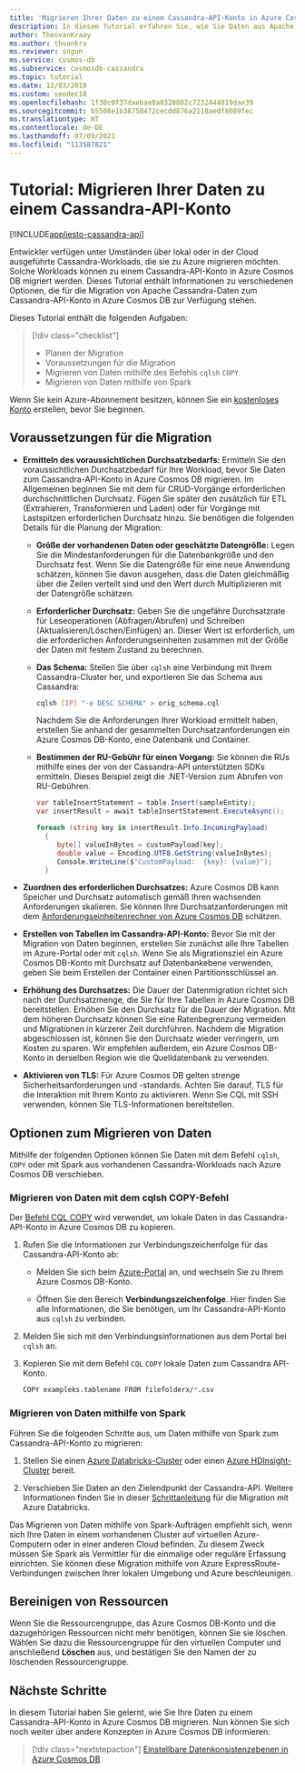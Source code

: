 ```yaml
---
title: 'Migrieren Ihrer Daten zu einem Cassandra-API-Konto in Azure Cosmos DB: Tutorial'
description: In diesem Tutorial erfahren Sie, wie Sie Daten aus Apache Cassandra in ein Cassandra-API-Konto in Azure Cosmos DB kopieren.
author: TheovanKraay
ms.author: thvankra
ms.reviewer: sngun
ms.service: cosmos-db
ms.subservice: cosmosdb-cassandra
ms.topic: tutorial
ms.date: 12/03/2018
ms.custom: seodec18
ms.openlocfilehash: 1f38c0f37daebae0a0320882c7232444819dae39
ms.sourcegitcommit: b5508e1b38758472cecdd876a2118aedf8089fec
ms.translationtype: HT
ms.contentlocale: de-DE
ms.lasthandoff: 07/09/2021
ms.locfileid: "113587821"
---
```

# <a name="tutorial-migrate-your-data-to-a-cassandra-api-account"></a>Tutorial: Migrieren Ihrer Daten zu einem Cassandra-API-Konto
[!INCLUDE[appliesto-cassandra-api](includes/appliesto-cassandra-api.md)]

Entwickler verfügen unter Umständen über lokal oder in der Cloud ausgeführte Cassandra-Workloads, die sie zu Azure migrieren möchten. Solche Workloads können zu einem Cassandra-API-Konto in Azure Cosmos DB migriert werden. Dieses Tutorial enthält Informationen zu verschiedenen Optionen, die für die Migration von Apache Cassandra-Daten zum Cassandra-API-Konto in Azure Cosmos DB zur Verfügung stehen.

Dieses Tutorial enthält die folgenden Aufgaben:

> [!div class="checklist"]
> * Planen der Migration
> * Voraussetzungen für die Migration
> * Migrieren von Daten mithilfe des Befehls `cqlsh` `COPY`
> * Migrieren von Daten mithilfe von Spark

Wenn Sie kein Azure-Abonnement besitzen, können Sie ein [kostenloses Konto](https://azure.microsoft.com/free/?WT.mc_id=A261C142F) erstellen, bevor Sie beginnen.

## <a name="prerequisites-for-migration"></a>Voraussetzungen für die Migration

* **Ermitteln des voraussichtlichen Durchsatzbedarfs:** Ermitteln Sie den voraussichtlichen Durchsatzbedarf für Ihre Workload, bevor Sie Daten zum Cassandra-API-Konto in Azure Cosmos DB migrieren. Im Allgemeinen beginnen Sie mit dem für CRUD-Vorgänge erforderlichen durchschnittlichen Durchsatz. Fügen Sie später den zusätzlich für ETL (Extrahieren, Transformieren und Laden) oder für Vorgänge mit Lastspitzen erforderlichen Durchsatz hinzu. Sie benötigen die folgenden Details für die Planung der Migration: 

  * **Größe der vorhandenen Daten oder geschätzte Datengröße:** Legen Sie die Mindestanforderungen für die Datenbankgröße und den Durchsatz fest. Wenn Sie die Datengröße für eine neue Anwendung schätzen, können Sie davon ausgehen, dass die Daten gleichmäßig über die Zeilen verteilt sind und den Wert durch Multiplizieren mit der Datengröße schätzen. 

  * **Erforderlicher Durchsatz:** Geben Sie die ungefähre Durchsatzrate für Leseoperationen (Abfragen/Abrufen) und Schreiben (Aktualisieren/Löschen/Einfügen) an. Dieser Wert ist erforderlich, um die erforderlichen Anforderungseinheiten zusammen mit der Größe der Daten mit festem Zustand zu berechnen.  

  * **Das Schema:** Stellen Sie über `cqlsh` eine Verbindung mit Ihrem Cassandra-Cluster her, und exportieren Sie das Schema aus Cassandra: 

    ```bash
    cqlsh [IP] "-e DESC SCHEMA" > orig_schema.cql
    ```

    Nachdem Sie die Anforderungen Ihrer Workload ermittelt haben, erstellen Sie anhand der gesammelten Durchsatzanforderungen ein Azure Cosmos DB-Konto, eine Datenbank und Container.  

  * **Bestimmen der RU-Gebühr für einen Vorgang:** Sie können die RUs mithilfe eines der von der Cassandra-API unterstützten SDKs ermitteln. Dieses Beispiel zeigt die .NET-Version zum Abrufen von RU-Gebühren.

    ```csharp
    var tableInsertStatement = table.Insert(sampleEntity);
    var insertResult = await tableInsertStatement.ExecuteAsync();

    foreach (string key in insertResult.Info.IncomingPayload)
      {
         byte[] valueInBytes = customPayload[key];
         double value = Encoding.UTF8.GetString(valueInBytes);
         Console.WriteLine($"CustomPayload:  {key}: {value}");
      }
    ```

* **Zuordnen des erforderlichen Durchsatzes:** Azure Cosmos DB kann Speicher und Durchsatz automatisch gemäß Ihren wachsenden Anforderungen skalieren. Sie können Ihre Durchsatzanforderungen mit dem [Anforderungseinheitenrechner von Azure Cosmos DB](https://www.documentdb.com/capacityplanner) schätzen. 

* **Erstellen von Tabellen im Cassandra-API-Konto:** Bevor Sie mit der Migration von Daten beginnen, erstellen Sie zunächst alle Ihre Tabellen im Azure-Portal oder mit `cqlsh`. Wenn Sie als Migrationsziel ein Azure Cosmos DB-Konto mit Durchsatz auf Datenbankebene verwenden, geben Sie beim Erstellen der Container einen Partitionsschlüssel an.

* **Erhöhung des Durchsatzes:** Die Dauer der Datenmigration richtet sich nach der Durchsatzmenge, die Sie für Ihre Tabellen in Azure Cosmos DB bereitstellen. Erhöhen Sie den Durchsatz für die Dauer der Migration. Mit dem höheren Durchsatz können Sie eine Ratenbegrenzung vermeiden und Migrationen in kürzerer Zeit durchführen. Nachdem die Migration abgeschlossen ist, können Sie den Durchsatz wieder verringern, um Kosten zu sparen. Wir empfehlen außerdem, ein Azure Cosmos DB-Konto in derselben Region wie die Quelldatenbank zu verwenden. 

* **Aktivieren von TLS:** Für Azure Cosmos DB gelten strenge Sicherheitsanforderungen und -standards. Achten Sie darauf, TLS für die Interaktion mit Ihrem Konto zu aktivieren. Wenn Sie CQL mit SSH verwenden, können Sie TLS-Informationen bereitstellen.

## <a name="options-to-migrate-data"></a>Optionen zum Migrieren von Daten

Mithilfe der folgenden Optionen können Sie Daten mit dem Befehl `cqlsh`, `COPY` oder mit Spark aus vorhandenen Cassandra-Workloads nach Azure Cosmos DB verschieben. 

### <a name="migrate-data-by-using-the-cqlsh-copy-command"></a>Migrieren von Daten mit dem cqlsh COPY-Befehl

Der [Befehl CQL COPY](https://cassandra.apache.org/doc/latest/tools/cqlsh.html#cqlsh) wird verwendet, um lokale Daten in das Cassandra-API-Konto in Azure Cosmos DB zu kopieren.

1. Rufen Sie die Informationen zur Verbindungszeichenfolge für das Cassandra-API-Konto ab:

   * Melden Sie sich beim [Azure-Portal](https://portal.azure.com) an, und wechseln Sie zu Ihrem Azure Cosmos DB-Konto.

   * Öffnen Sie den Bereich **Verbindungszeichenfolge**. Hier finden Sie alle Informationen, die Sie benötigen, um Ihr Cassandra-API-Konto aus `cqlsh` zu verbinden.

1. Melden Sie sich mit den Verbindungsinformationen aus dem Portal bei `cqlsh` an.

1. Kopieren Sie mit dem Befehl `CQL` `COPY` lokale Daten zum Cassandra API-Konto.

   ```bash
   COPY exampleks.tablename FROM filefolderx/*.csv 
   ```

### <a name="migrate-data-by-using-spark"></a>Migrieren von Daten mithilfe von Spark 

Führen Sie die folgenden Schritte aus, um Daten mithilfe von Spark zum Cassandra-API-Konto zu migrieren:

1. Stellen Sie einen [Azure Databricks-Cluster](cassandra-spark-databricks.md) oder einen [Azure HDInsight-Cluster](cassandra-spark-hdinsight.md) bereit. 

1. Verschieben Sie Daten an den Zielendpunkt der Cassandra-API. Weitere Informationen finden Sie in dieser [Schrittanleitung](cassandra-migrate-cosmos-db-databricks.md) für die Migration mit Azure Databricks.

Das Migrieren von Daten mithilfe von Spark-Aufträgen empfiehlt sich, wenn sich Ihre Daten in einem vorhandenen Cluster auf virtuellen Azure-Computern oder in einer anderen Cloud befinden. Zu diesem Zweck müssen Sie Spark als Vermittler für die einmalige oder reguläre Erfassung einrichten. Sie können diese Migration mithilfe von Azure ExpressRoute-Verbindungen zwischen Ihrer lokalen Umgebung und Azure beschleunigen. 

## <a name="clean-up-resources"></a>Bereinigen von Ressourcen

Wenn Sie die Ressourcengruppe, das Azure Cosmos DB-Konto und die dazugehörigen Ressourcen nicht mehr benötigen, können Sie sie löschen. Wählen Sie dazu die Ressourcengruppe für den virtuellen Computer und anschließend **Löschen** aus, und bestätigen Sie den Namen der zu löschenden Ressourcengruppe.

## <a name="next-steps"></a>Nächste Schritte

In diesem Tutorial haben Sie gelernt, wie Sie Ihre Daten zu einem Cassandra-API-Konto in Azure Cosmos DB migrieren. Nun können Sie sich noch weiter über andere Konzepten in Azure Cosmos DB informieren:

> [!div class="nextstepaction"]
> [Einstellbare Datenkonsistenzebenen in Azure Cosmos DB](../cosmos-db/consistency-levels.md)




